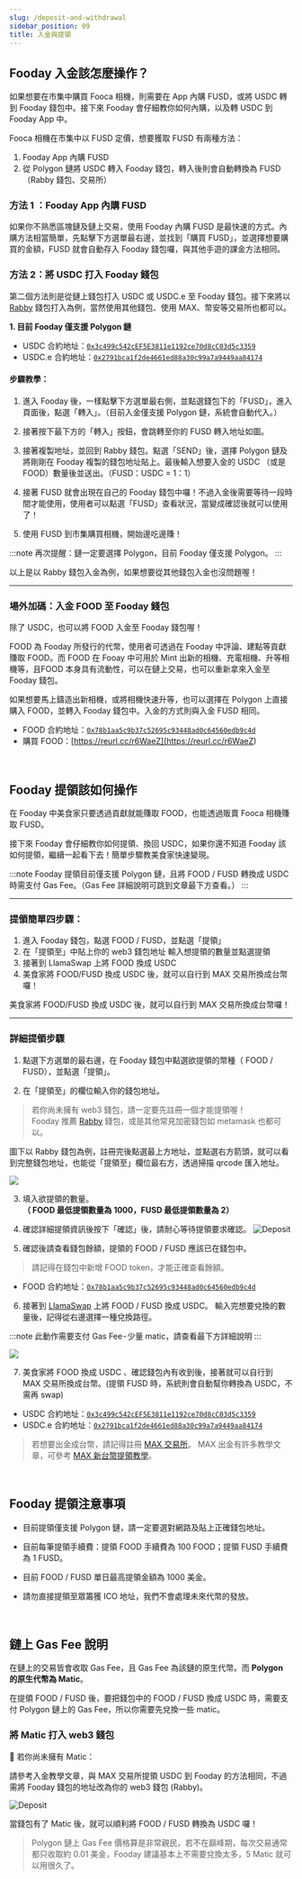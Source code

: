 ```yaml
---
slug: /deposit-and-withdrawal
sidebar_position: 09
title: 入金與提領
---
```


## Fooday 入金該怎麼操作？
如果想要在市集中購買 Fooca 相機，則需要在 App 內購 FUSD，或將 USDC 轉到 Fooday 錢包中。接下來 Fooday 會仔細教你如何內購，以及轉 USDC 到 Fooday App 中。

Fooca 相機在市集中以 FUSD 定價，想要獲取 FUSD 有兩種方法：

1. Fooday App 內購 FUSD
2. 從 Polygon 鏈將 USDC 轉入 Fooday 錢包，轉入後則會自動轉換為 FUSD（Rabby 錢包、交易所）

### 方法 1 ：Fooday App 內購 FUSD
如果你不熟悉區塊鏈及鏈上交易，使用 Fooday 內購 FUSD 是最快速的方式。內購方法相當簡單，先點擊下方選單最右邊，並找到「購買 FUSD」，並選擇想要購買的金額，FUSD 就會自動存入 Fooday 錢包囉，與其他手遊的課金方法相同。

### 方法 2：將 USDC 打入 Fooday 錢包
第二個方法則是從鏈上錢包打入 USDC 或 USDC.e 至 Fooday 錢包。接下來將以 [Rabby](<https://rabby.io/>) 錢包打入為例，當然使用其他錢包、使用 MAX、幣安等交易所也都可以。

**1. 目前 Fooday 僅支援 Polygon 鏈**  

* USDC 合約地址：[`0x3c499c542cEF5E3811e1192ce70d8cC03d5c3359`](https://polygonscan.com/address/0x3c499c542cEF5E3811e1192ce70d8cC03d5c3359)  
* USDC.e 合約地址：[`0x2791bca1f2de4661ed88a30c99a7a9449aa84174`](https://polygonscan.com/address/0x2791bca1f2de4661ed88a30c99a7a9449aa84174)


#### 步驟教學：
1. 進入 Fooday 後，一樣點擊下方選單最右側，並點選錢包下的「FUSD」，進入頁面後，點選「轉入」。（目前入金僅支援 Polygon 鏈，系統會自動代入。）

2. 接著按下最下方的「轉入」按鈕，會跳轉至你的 FUSD 轉入地址如圖。

3. 接著複製地址，並回到 Rabby 錢包。點選「SEND」後，選擇 Polygon 鏈及將剛剛在 Fooday 複製的錢包地址貼上。最後輸入想要入金的 USDC （或是 FOOD）數量後並送出。（FUSD：USDC = 1：1）

4. 接著 FUSD 就會出現在自己的 Fooday 錢包中囉！不過入金後需要等待一段時間才能使用，使用者可以點選「FUSD」查看狀況，當變成確認後就可以使用了！

5. 使用 FUSD 到市集購買相機，開始邊吃邊賺！

:::note
再次提醒：鏈一定要選擇 Polygon，目前 Fooday 僅支援 Polygon。
:::

以上是以 Rabby 錢包入金為例，如果想要從其他錢包入金也沒問題喔！

***

### 場外加碼：入金 FOOD 至 Fooday 錢包
除了 USDC，也可以將 FOOD 入金至 Fooday 錢包喔！

FOOD 為 Fooday 所發行的代幣，使用者可透過在 Fooday 中評論、建點等貢獻賺取 FOOD。而 FOOD 在 Fooay 中可用於 Mint 出新的相機、充電相機、升等相機等，且FOOD 本身具有流動性，可以在鏈上交易，也可以重新拿來入金至 Fooday 錢包。

如果想要馬上鑄造出新相機，或將相機快速升等，也可以選擇在 Polygon 上直接購入 FOOD，並轉入 Fooday 錢包中。入金的方式則與入金 FUSD 相同。

* FOOD 合約地址：[`0x78b1aa5c9b37c52695c93448ad0c64560edb9c4d`](https://polygonscan.com/token/0x78b1aa5c9b37c52695c93448ad0c64560edb9c4d)
* 購買 FOOD：[https://reurl.cc/r6WaeZ](<https://reurl.cc/r6WaeZ>)

<br/>

## Fooday 提領該如何操作

在 Fooday 中美食家只要透過貢獻就能賺取 FOOD，也能透過販賣 Fooca 相機賺取 FUSD。

接下來 Fooday 會仔細教你如何提領、換回 USDC，如果你還不知道 Fooday 該如何提領，繼續一起看下去！簡單步驟教美食家快速變現。

:::note
Fooday 提領目前僅支援 Polygon 鏈，且將 FOOD / FUSD 轉換成 USDC 時需支付 Gas Fee。（Gas Fee 詳細說明可跳到文章最下方查看。）
:::

***

### 提領簡單四步驟：
1. 進入 Fooday 錢包，點選 FOOD / FUSD，並點選「提領」
2. 在「提領至」中貼上你的 web3 錢包地址
輸入想提領的數量並點選提領
3. 接著到 LlamaSwap 上將 FOOD 換成 USDC
4. 美食家將 FOOD/FUSD 換成 USDC 後，就可以自行到 MAX 交易所換成台幣囉！


美食家將 FOOD/FUSD 換成 USDC 後，就可以自行到 MAX 交易所換成台幣囉！
***

### 詳細提領步驟
1. 點選下方選單的最右邊，在 Fooday 錢包中點選欲提領的幣種（ FOOD / FUSD），並點選「提領」。

2. 在「提領至」的欄位輸入你的錢包地址。
> 若你尚未擁有 web3 錢包，請一定要先註冊一個才能提領喔！  
Fooday 推薦 [Rabby](https://rabby.io/) 錢包，或是其他常見加密錢包如 metamask 也都可以。

圖下以 Rabby 錢包為例，註冊完後點選最上方地址，並點選右方箭頭，就可以看到完整錢包地址，也能從「提領至」欄位最右方，透過掃描 qrcode 匯入地址。

![](rabby-1.png)

3. 填入欲提領的數量。  
**（ FOOD 最低提領數量為 1000，FUSD 最低提領數量為 2）**

4. 確認詳細提領資訊後按下「確認」後，請耐心等待提領要求確認。
![Deposit](depost-2.png)

5. 確認後請查看錢包餘額，提領的 FOOD / FUSD 應該已在錢包中。
> 請記得在錢包中新增 FOOD token，才能正確查看餘額。  

* FOOD 合約地址：[`0x78b1aa5c9b37c52695c93448ad0c64560edb9c4d`](https://polygonscan.com/token/0x78b1aa5c9b37c52695c93448ad0c64560edb9c4d)

6. 接著到 [LlamaSwap](https://reurl.cc/r6WaeZ) 上將 FOOD / FUSD 換成 USDC。
輸入完想要兌換的數量後，記得從右邊選擇一種兌換路徑。

:::note
此動作需要支付 Gas Fee - 少量 matic，請查看最下方詳細說明
:::

![](depost-3.png)

7. 美食家將 FOOD 換成 USDC 、確認錢包內有收到後，接著就可以自行到 MAX 交易所換成台幣。(提領 FUSD 時，系統則會自動幫你轉換為 USDC，不需再 swap)  

* USDC 合約地址：[`0x3c499c542cEF5E3811e1192ce70d8cC03d5c3359`](https://polygonscan.com/address/0x3c499c542cEF5E3811e1192ce70d8cC03d5c3359)  
* USDC.e 合約地址：[`0x2791bca1f2de4661ed88a30c99a7a9449aa84174`](https://polygonscan.com/address/0x2791bca1f2de4661ed88a30c99a7a9449aa84174)

> 若想要出金成台幣，請記得註冊 [MAX 交易所](https://max.maicoin.com/?lang=zh-TW)。
> MAX 出金有許多教學文章，可參考 [MAX 新台幣提領教學](https://support.maicoin.com/zh-TW/support/solutions/articles/32000021144-max-%E6%96%B0%E5%8F%B0%E5%B9%A3%E6%8F%90%E9%A0%98%E6%95%99%E5%AD%B8)。

<br/>

## Fooday 提領注意事項

* 目前提領僅支援 Polygon 鏈，請一定要選對網路及貼上正確錢包地址。

* 目前每筆提領手續費：提領 FOOD 手續費為 100 FOOD；提領 FUSD 手續費為 1 FUSD。

* 目前 FOOD / FUSD 單日最高提領金額為 1000 美金。

* 請勿直接提領至眾籌獲 ICO 地址，我們不會處理未來代幣的發放。

<br/>

## 鏈上 Gas Fee 說明

在鏈上的交易皆會收取 Gas Fee，且 Gas Fee 為該鏈的原生代幣。而 **Polygon 的原生代幣為 Matic**。

在提領 FOOD / FUSD 後，要把錢包中的 FOOD / FUSD 換成 USDC 時，需要支付 Polygon 鏈上的 Gas Fee，所以你需要先兌換一些 matic。

### 將 Matic 打入 web3 錢包

📌 若你尚未擁有 Matic：

請參考入金教學文章，與 MAX 交易所提領 USDC 到 Fooday 的方法相同，不過需將 Fooday 錢包的地址改為你的 web3 錢包 (Rabby)。

![Deposit](depost-4.png)

當錢包有了 Matic 後，就可以順利將 FOOD / FUSD 轉換為 USDC 囉！

> Polygon 鏈上 Gas Fee 價格算是非常親民，若不在巔峰期，每次交易通常都只收取約 0.01 美金，Fooday 建議基本上不需要兌換太多，5 Matic 就可以用很久了。